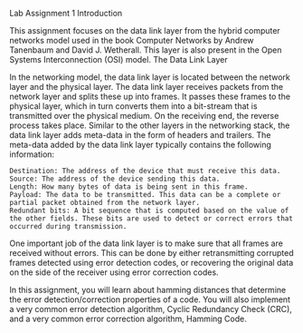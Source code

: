 Lab Assignment 1
Introduction

This assignment focuses on the data link layer from the hybrid computer networks model used in the book Computer Networks by Andrew Tanenbaum and David J. Wetherall. This layer is also present in the Open Systems Interconnection (OSI) model.
The Data Link Layer

In the networking model, the data link layer is located between the network layer and the physical layer. The data link layer receives packets from the network layer and splits these up into frames. It passes these frames to the physical layer, which in turn converts them into a bit-stream that is transmitted over the physical medium. On the receiving end, the reverse process takes place. Similar to the other layers in the networking stack, the data link layer adds meta-data in the form of headers and trailers. The meta-data added by the data link layer typically contains the following information:

    Destination: The address of the device that must receive this data.
    Source: The address of the device sending this data.
    Length: How many bytes of data is being sent in this frame.
    Payload: The data to be transmitted. This data can be a complete or partial packet obtained from the network layer.
    Redundant bits: A bit sequence that is computed based on the value of the other fields. These bits are used to detect or correct errors that occurred during transmission.

One important job of the data link layer is to make sure that all frames are received without errors. This can be done by either retransmitting corrupted frames detected using error detection codes, or recovering the original data on the side of the receiver using error correction codes.

In this assignment, you will learn about hamming distances that determine the error detection/correction properties of a code. You will also implement a very common error detection algorithm, Cyclic Redundancy Check (CRC), and a very common error correction algorithm, Hamming Code.
